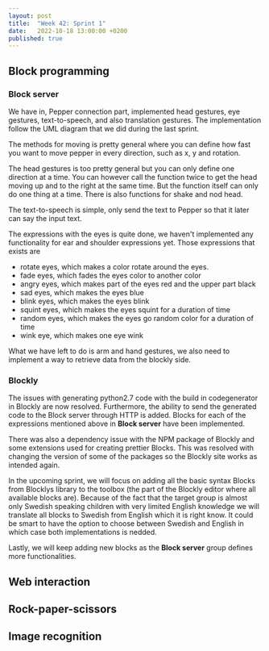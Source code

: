 ```yaml
---
layout: post
title:  "Week 42: Sprint 1"
date:   2022-10-18 13:00:00 +0200
published: true
---
```



## Block programming
### Block server
We have in, Pepper connection part, implemented head gestures, eye gestures, text-to-speech, and also translation gestures. The implementation follow the UML diagram that we did during the last sprint. 

The methods for moving is pretty general where you can define how fast you want to move pepper in every direction, such as x, y and rotation. 

The head gestures is too pretty general but you can only define one direction at a time. You can however call the function twice to get the head moving up and to the right at the same time. But the function itself can only do one thing at a time. There is also functions for shake and nod head.

The text-to-speech is simple, only send the text to Pepper so that it later can say the input text.

The expressions with the eyes is quite done, we haven't implemented any functionality for ear and shoulder expressions yet. Those expressions that exists are 
- rotate eyes, which makes a color rotate around the eyes.
- fade eyes, which fades the eyes color to another color
- angry eyes, which makes part of the eyes red and the upper part black
- sad eyes, which makes the eyes blue
- blink eyes, which makes the eyes blink
- squint eyes, which makes the eyes squint for a duration of time
- random eyes, which makes the eyes go random color for a duration of time
- wink eye, which makes one eye wink

What we have left to do is arm and hand gestures, we also need to implement a way to retrieve data from the blockly side.

### Blockly
The issues with generating python2.7 code with the build in codegenerator in Blockly are now resolved. Furthermore, the ability to send the generated code to the Block server through HTTP is added. Blocks for each of the expressions mentioned above in **Block server** have been implemented. 

There was also a dependency issue with the NPM package of Blockly and some extensions used for creating prettier Blocks. This was resolved with changing the version of some of the packages so the Blockly site works as intended again. 

In the upcoming sprint, we will focus on adding all the basic syntax Blocks from Blocklys library to the toolbox (the part of the Blockly editor where all available blocks are). Because of the fact that the target group is almost only Swedish speaking children with very limited English knowledge we will translate all blocks to Swedish from English which it is right know. It could be smart to have the option to choose between Swedish and English in which case both implementations is nedded.

Lastly, we will keep adding new blocks as the **Block server** group defines more functionalities.

## Web interaction

## Rock-paper-scissors


## Image recognition
